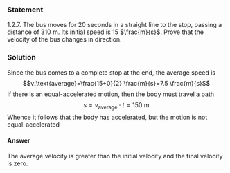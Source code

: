 ###  Statement 

$1.2.7.$ The bus moves for $20$ seconds in a straight line to the stop, passing a distance of $310$ m. Its initial speed is $15$ $\frac{m}{s}$. Prove that the velocity of the bus changes in direction. 

### Solution

Since the bus comes to a complete stop at the end, the average speed is $$v_\text{average}=\frac{15+0}{2} \frac{m}{s}=7.5 \frac{m}{s}$$ If there is an equal-accelerated motion, then the body must travel a path $$s = v_\text{average}\cdot t=150\text{ m}$$ Whence it follows that the body has accelerated, but the motion is not equal-accelerated 

#### Answer

The average velocity is greater than the initial velocity and the final velocity is zero. 
